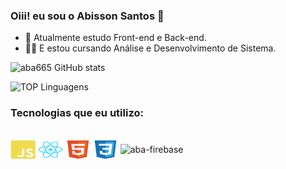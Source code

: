  ### Oiii! eu sou o Abisson Santos 👋

- 🌱 Atualmente estudo Front-end e Back-end.
- 👨‍🎓 E estou cursando Análise e Desenvolvimento de Sistema.

![aba665 GitHub stats](https://github-readme-stats.vercel.app/api?username=aba665&show_icons=true&theme=radical)<br/>
<!--[![Top Langs](https://github-readme-stats.vercel.app/api/top-langs/?username=aba665)](https://github.com/aba665/github-readme-stats)-->

![TOP Linguagens](https://github-readme-stats.vercel.app/api/top-langs/?username=aba665&layout=compact&theme=radical)
### Tecnologias que eu utilizo:
  <div style="display: inline_block"><br>
  <img align="center" alt="aba-Js" height="30" width="40" src="https://raw.githubusercontent.com/devicons/devicon/master/icons/javascript/javascript-plain.svg">
  <img align="center" alt="aba-React" height="30" width="40" src="https://raw.githubusercontent.com/devicons/devicon/master/icons/react/react-original.svg">
  <img align="center" alt="aba-HTML" height="30" width="40" src="https://raw.githubusercontent.com/devicons/devicon/master/icons/html5/html5-original.svg">
  <img align="center" alt="aba-CSS" height="30" width="40" src="https://raw.githubusercontent.com/devicons/devicon/master/icons/css3/css3-original.svg">
  <img align="center" alt="aba-firebase" height="30" width="40" src="https://cdn.jsdelivr.net/gh/devicons/devicon/icons/firebase/firebase-plain-wordmark.svg" />
</div>
